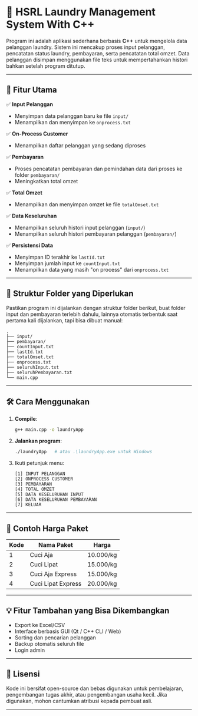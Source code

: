 # 🧺 HSRL Laundry Management System With C++

Program ini adalah aplikasi sederhana berbasis **C++** untuk mengelola data pelanggan laundry. Sistem ini mencakup proses input pelanggan, pencatatan status laundry, pembayaran, serta pencatatan total omzet. Data pelanggan disimpan menggunakan file teks untuk mempertahankan histori bahkan setelah program ditutup.

---

## 📂 Fitur Utama

✅ **Input Pelanggan**

* Menyimpan data pelanggan baru ke file `input/`
* Menampilkan dan menyimpan ke `onprocess.txt`

✅ **On-Process Customer**

* Menampilkan daftar pelanggan yang sedang diproses

✅ **Pembayaran**

* Proses pencatatan pembayaran dan pemindahan data dari proses ke folder `pembayaran/`
* Meningkatkan total omzet

✅ **Total Omzet**

* Menampilkan dan menyimpan omzet ke file `totalOmset.txt`

✅ **Data Keseluruhan**

* Menampilkan seluruh histori input pelanggan (`input/`)
* Menampilkan seluruh histori pembayaran pelanggan (`pembayaran/`)

✅ **Persistensi Data**

* Menyimpan ID terakhir ke `lastId.txt`
* Menyimpan jumlah input ke `countInput.txt`
* Menampilkan data yang masih "on process" dari `onprocess.txt`

---

## 📁 Struktur Folder yang Diperlukan

Pastikan program ini dijalankan dengan struktur folder berikut, buat folder input dan pembayaran terlebih dahulu, lainnya otomatis terbentuk saat pertama kali dijalankan, tapi bisa dibuat manual:

```
.
├── input/
├── pembayaran/
├── countInput.txt
├── lastId.txt
├── totalOmset.txt
├── onprocess.txt
├── seluruhInput.txt
├── seluruhPembayaran.txt
└── main.cpp
```

---

## 🛠️ Cara Menggunakan

1. **Compile**:

   ```bash
   g++ main.cpp -o laundryApp
   ```

2. **Jalankan program**:

   ```bash
   ./laundryApp   # atau .\laundryApp.exe untuk Windows
   ```

3. Ikuti petunjuk menu:

   ```
   [1] INPUT PELANGGAN
   [2] ONPROCESS CUSTOMER
   [3] PEMBAYARAN
   [4] TOTAL OMZET
   [5] DATA KESELURUHAN INPUT
   [6] DATA KESELURUHAN PEMBAYARAN
   [7] KELUAR
   ```

---

## 📌 Contoh Harga Paket

| Kode | Nama Paket         | Harga     |
| ---- | ------------------ | --------- |
| 1    | Cuci Aja           | 10.000/kg |
| 2    | Cuci Lipat         | 15.000/kg |
| 3    | Cuci Aja Express   | 15.000/kg |
| 4    | Cuci Lipat Express | 20.000/kg |

---

## 💡 Fitur Tambahan yang Bisa Dikembangkan

* Export ke Excel/CSV
* Interface berbasis GUI (Qt / C++ CLI / Web)
* Sorting dan pencarian pelanggan
* Backup otomatis seluruh file
* Login admin

---

## 📄 Lisensi

Kode ini bersifat open-source dan bebas digunakan untuk pembelajaran, pengembangan tugas akhir, atau pengembangan usaha kecil. Jika digunakan, mohon cantumkan atribusi kepada pembuat asli.

---
